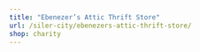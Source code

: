 ```yaml
---
title: "Ebenezer’s Attic Thrift Store"
url: /siler-city/ebenezers-attic-thrift-store/
shop: charity
---
```


